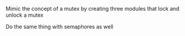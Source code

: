 Mimic the concept of a mutex by creating three modules that lock and unlock a mutex 

Do the same thing with semaphores as well
